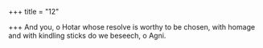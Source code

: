 +++
title = "12"

+++
And you, o Hotar whose resolve is worthy to be chosen, with homage and with kindling sticks do we beseech, o Agni.
